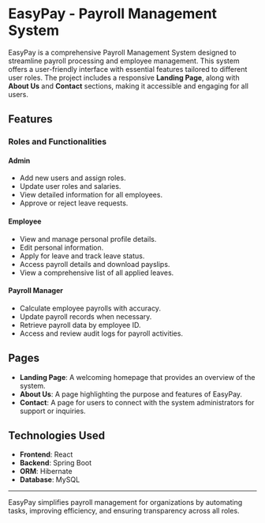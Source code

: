 # EasyPay - Payroll Management System

EasyPay is a comprehensive Payroll Management System designed to streamline payroll processing and employee management. This system offers a user-friendly interface with essential features tailored to different user roles. The project includes a responsive **Landing Page**, along with **About Us** and **Contact** sections, making it accessible and engaging for all users.

## Features

### Roles and Functionalities

#### Admin

- Add new users and assign roles.
- Update user roles and salaries.
- View detailed information for all employees.
- Approve or reject leave requests.

#### Employee

- View and manage personal profile details.
- Edit personal information.
- Apply for leave and track leave status.
- Access payroll details and download payslips.
- View a comprehensive list of all applied leaves.

#### Payroll Manager

- Calculate employee payrolls with accuracy.
- Update payroll records when necessary.
- Retrieve payroll data by employee ID.
- Access and review audit logs for payroll activities.

## Pages

- **Landing Page**: A welcoming homepage that provides an overview of the system.
- **About Us**: A page highlighting the purpose and features of EasyPay.
- **Contact**: A page for users to connect with the system administrators for support or inquiries.

## Technologies Used

- **Frontend**: React
- **Backend**: Spring Boot
- **ORM**: Hibernate
- **Database**: MySQL

---

EasyPay simplifies payroll management for organizations by automating tasks, improving efficiency, and ensuring transparency across all roles.
